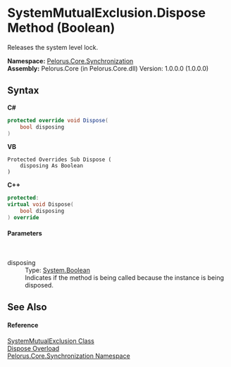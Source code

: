 # SystemMutualExclusion.Dispose Method (Boolean)
 

Releases the system level lock.

**Namespace:**&nbsp;<a href="3DF715C2">Pelorus.Core.Synchronization</a><br />**Assembly:**&nbsp;Pelorus.Core (in Pelorus.Core.dll) Version: 1.0.0.0 (1.0.0.0)

## Syntax

**C#**<br />
``` C#
protected override void Dispose(
	bool disposing
)
```

**VB**<br />
``` VB
Protected Overrides Sub Dispose ( 
	disposing As Boolean
)
```

**C++**<br />
``` C++
protected:
virtual void Dispose(
	bool disposing
) override
```


#### Parameters
&nbsp;<dl><dt>disposing</dt><dd>Type: <a href="http://msdn2.microsoft.com/en-us/library/a28wyd50" target="_blank">System.Boolean</a><br />Indicates if the method is being called because the instance is being disposed.</dd></dl>

## See Also


#### Reference
<a href="FBB8794A">SystemMutualExclusion Class</a><br /><a href="F78DAD13">Dispose Overload</a><br /><a href="3DF715C2">Pelorus.Core.Synchronization Namespace</a><br />